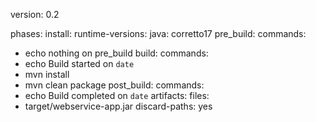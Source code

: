 version: 0.2

phases:
install:
runtime-versions:
java: corretto17
pre_build:
commands:
- echo nothing on pre_build 
build:
commands:
- echo Build started on `date`
- mvn install
- mvn clean package
post_build:
commands:
- echo Build completed on `date`
artifacts:
files:
- target/webservice-app.jar
discard-paths: yes